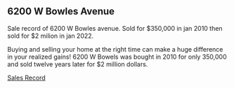 ## 6200 W Bowles Avenue

Sale record of 6200 W Bowles avenue. Sold for $350,000 in jan 2010 then sold for $2 milion in jan 2022.

Buying and selling your home at the right time can make a huge difference in your realized gains! 6200 W Bowels was bought in 2010 for only 350,000 and sold twelve years later for $2 million dollars.

[Sales Record](https://www.redfin.com/CO/Littleton/6200-W-Bowles-Ave-80123/home/34601774)
